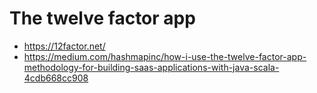 # The twelve factor app

* <https://12factor.net/>
* <https://medium.com/hashmapinc/how-i-use-the-twelve-factor-app-methodology-for-building-saas-applications-with-java-scala-4cdb668cc908>